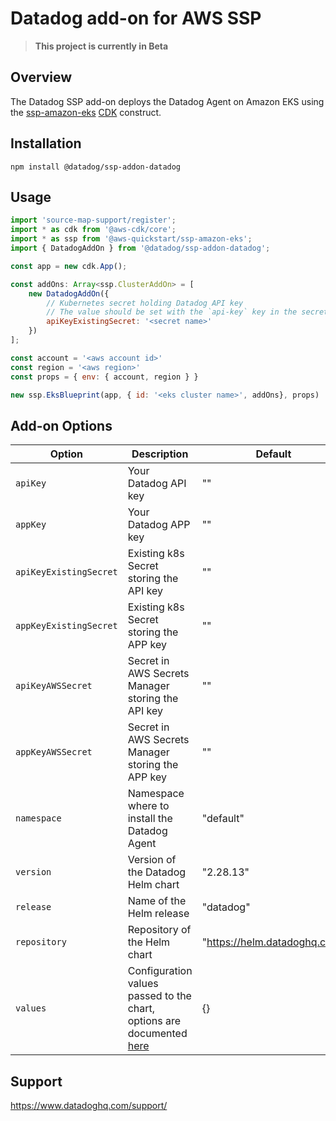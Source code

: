 # Datadog add-on for AWS SSP

> **This project is currently in Beta**

## Overview

The Datadog SSP add-on deploys the Datadog Agent on Amazon EKS using the [ssp-amazon-eks](https://github.com/aws-quickstart/ssp-amazon-eks) [CDK](https://aws.amazon.com/cdk/) construct.

## Installation

```
npm install @datadog/ssp-addon-datadog
```

## Usage

```js
import 'source-map-support/register';
import * as cdk from '@aws-cdk/core';
import * as ssp from '@aws-quickstart/ssp-amazon-eks';
import { DatadogAddOn } from '@datadog/ssp-addon-datadog';

const app = new cdk.App();

const addOns: Array<ssp.ClusterAddOn> = [
    new DatadogAddOn({
        // Kubernetes secret holding Datadog API key
        // The value should be set with the `api-key` key in the secret object.
        apiKeyExistingSecret: '<secret name>'
    })
];

const account = '<aws account id>'
const region = '<aws region>'
const props = { env: { account, region } }

new ssp.EksBlueprint(app, { id: '<eks cluster name>', addOns}, props)
```

## Add-on Options

| Option                  | Description                                         | Default                       |
|-------------------------|-----------------------------------------------------|-------------------------------|
| `apiKey`                | Your Datadog API key                                | ""                            |
| `appKey`                | Your Datadog APP key                                | ""                            |
| `apiKeyExistingSecret`  | Existing k8s Secret storing the API key             | ""                            |
| `appKeyExistingSecret`  | Existing k8s Secret storing the APP key             | ""                            |
| `apiKeyAWSSecret`       | Secret in AWS Secrets Manager storing the API key    | ""                            |
| `appKeyAWSSecret`       | Secret in AWS Secrets Manager storing the APP key    | ""                            |
| `namespace`             | Namespace where to install the Datadog Agent    | "default"                     |
| `version`               | Version of the Datadog Helm chart               | "2.28.13"                     |
| `release`               | Name of the Helm release                        | "datadog"                     |
| `repository`            | Repository of the Helm chart                    | "https://helm.datadoghq.com"  |
| `values`                | Configuration values passed to the chart, options are documented [here](https://github.com/DataDog/helm-charts/tree/main/charts/datadog#all-configuration-options) | {}                            |

## Support

https://www.datadoghq.com/support/
